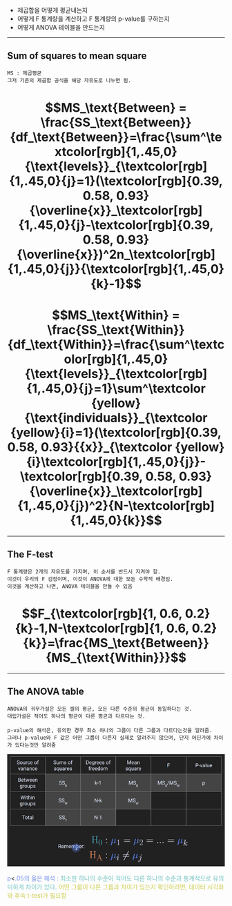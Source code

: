 - 제곱합을 어떻게 평균내는지
- 어떻게 F 통계량을 계산하고 F 통계량의 p-value를 구하는지
- 어떻게 ANOVA 테이블을 만드는지
---
## Sum of squares to mean square

	MS : 제곱평균 
	그저 기존의 제곱합 공식을 해당 자유도로 나누면 됨.
# $$MS_\text{Between} = \frac{SS_\text{Between}}{df_\text{Between}}=\frac{\sum^\textcolor[rgb]{1,.45,0}{\text{levels}}_{\textcolor[rgb]{1,.45,0}{j}=1}(\textcolor[rgb]{0.39, 0.58, 0.93}{\overline{x}}_\textcolor[rgb]{1,.45,0}{j}-\textcolor[rgb]{0.39, 0.58, 0.93}{\overline{x}})^2n_\textcolor[rgb]{1,.45,0}{j}}{\textcolor[rgb]{1,.45,0}{k}-1}$$
# $$MS_\text{Within} = \frac{SS_\text{Within}}{df_\text{Within}}=\frac{\sum^\textcolor[rgb]{1,.45,0}{\text{levels}}_{\textcolor[rgb]{1,.45,0}{j}=1}\sum^\textcolor {yellow}{\text{individuals}}_{\textcolor {yellow}{i}=1}(\textcolor[rgb]{0.39, 0.58, 0.93}{{x}}_{\textcolor {yellow}{i}\textcolor[rgb]{1,.45,0}{j}}-\textcolor[rgb]{0.39, 0.58, 0.93}{\overline{x}}_\textcolor[rgb]{1,.45,0}{j})^2}{N-\textcolor[rgb]{1,.45,0}{k}}$$
---
## The F-test

	F 통계량은 2개의 자유도를 가지며, 이 순서를 반드시 지켜야 함.
	이것이 우리의 F 검정이며, 이것이 ANOVA에 대한 모든 수학적 배경임.
	이것을 계산하고 나면, ANOVA 테이블을 만들 수 있음
# $$F_{\textcolor[rgb]{1, 0.6, 0.2}{k}-1,N-\textcolor[rgb]{1, 0.6, 0.2}{k}}=\frac{MS_\text{Between}}{MS_{\text{Within}}}$$
---
## The ANOVA table

	ANOVA의 귀무가설은 모든 셀의 평균, 모든 다른 수준의 평균이 동일하다는 것. 
	대립가설은 적어도 하나의 평균이 다른 평균과 다르다는 것.

	p-value의 해석은, 유의한 경우 최소 하나의 그룹이 다른 그룹과 다르다는것을 알려줌.
	그러나 p-value와 F 값은 어떤 그룹이 다른지 실제로 알려주지 않으며, 단지 어딘가에 차이가 있다는것만 알려줌

![161.Pasted image 20240928093556](../pic/13.%20Analysis%20of%20Variance(ANOVA)/161.Pasted%20image%2020240928093556.png)

<span style="color:rgb(118, 147, 234)">p</span><<span style="color:rgb(118, 147, 234)">.05의 옳은 해석 :</span> <span style="color:rgb(116, 195, 194)">최소한 하나의 수준이 적어도  다른 하나의 수준과 통계적으로 유의미하게 차이가 있다. </span>
<span style="color:rgb(205, 205, 81)">어떤 그룹이 다른 그룹과 차이가 있는지 확인하려면, 데이터 시각화와 후속 t-test가 필요함</span>

